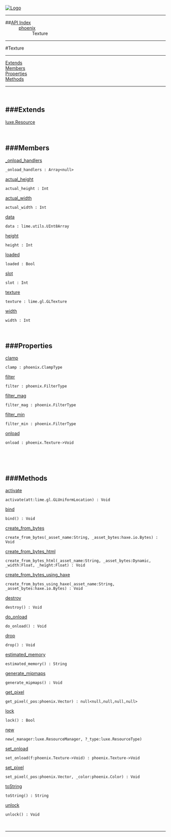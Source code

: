 
[![Logo](../../images/logo.png)](../../index.html)

---


##[API Index](../../api/index.html#phoenix)   
&emsp;&emsp;&emsp;[phoenix](./)   
&emsp;&emsp;&emsp;&emsp;&emsp;&emsp;Texture

---

#Texture


---


[Extends](#Extends)   
[Members](#Members)   
[Properties](#Properties)   
[Methods](#Methods)   


---

&nbsp;   

<a class="lift" name="Extends" ></a>
###Extends   
---
<a class="lift" name="luxe.Resource" href="{{{rel_path}}}api/luxe/Resource.html">luxe.Resource</a>

&nbsp;   

<a class="lift" name="Members" ></a>
###Members   
---
<a class="lift" name="_onload_handlers" href="#_onload_handlers">_onload_handlers</a>



`_onload_handlers : Array<null>`

<span class="small_desc_flat">  </span>   

<a class="lift" name="actual_height" href="#actual_height">actual_height</a>



`actual_height : Int`

<span class="small_desc_flat">  </span>   

<a class="lift" name="actual_width" href="#actual_width">actual_width</a>



`actual_width : Int`

<span class="small_desc_flat">  </span>   

<a class="lift" name="data" href="#data">data</a>



`data : lime.utils.UInt8Array`

<span class="small_desc_flat">  </span>   

<a class="lift" name="height" href="#height">height</a>



`height : Int`

<span class="small_desc_flat">  </span>   

<a class="lift" name="loaded" href="#loaded">loaded</a>



`loaded : Bool`

<span class="small_desc_flat">  </span>   

<a class="lift" name="slot" href="#slot">slot</a>



`slot : Int`

<span class="small_desc_flat">  </span>   

<a class="lift" name="texture" href="#texture">texture</a>



`texture : lime.gl.GLTexture`

<span class="small_desc_flat">  </span>   

<a class="lift" name="width" href="#width">width</a>



`width : Int`

<span class="small_desc_flat">  </span>   

&nbsp;   

<a class="lift" name="Properties" ></a>
###Properties   
---
<a class="lift" name="clamp" href="#clamp">clamp</a>



`clamp : phoenix.ClampType`

<span class="small_desc_flat">  </span>   

<a class="lift" name="filter" href="#filter">filter</a>



`filter : phoenix.FilterType`

<span class="small_desc_flat">  </span>   

<a class="lift" name="filter_mag" href="#filter_mag">filter_mag</a>



`filter_mag : phoenix.FilterType`

<span class="small_desc_flat">  </span>   

<a class="lift" name="filter_min" href="#filter_min">filter_min</a>



`filter_min : phoenix.FilterType`

<span class="small_desc_flat">  </span>   

<a class="lift" name="onload" href="#onload">onload</a>



`onload : phoenix.Texture->Void`

<span class="small_desc_flat">  </span>   

&nbsp;   

&nbsp;   

<a class="lift" name="Methods" ></a>
###Methods   
---
<a class="lift" name="activate" href="#activate">activate</a>



`activate(att:lime.gl.GLUniformLocation) : Void`

<span class="small_desc_flat">  </span>   

<a class="lift" name="bind" href="#bind">bind</a>



`bind() : Void`

<span class="small_desc_flat">  </span>   

<a class="lift" name="create_from_bytes" href="#create_from_bytes">create_from_bytes</a>



`create_from_bytes(_asset_name:String, _asset_bytes:haxe.io.Bytes) : Void`

<span class="small_desc_flat">  </span>   

<a class="lift" name="create_from_bytes_html" href="#create_from_bytes_html">create_from_bytes_html</a>



`create_from_bytes_html(_asset_name:String, _asset_bytes:Dynamic, _width:Float, _height:Float) : Void`

<span class="small_desc_flat">  </span>   

<a class="lift" name="create_from_bytes_using_haxe" href="#create_from_bytes_using_haxe">create_from_bytes_using_haxe</a>



`create_from_bytes_using_haxe(_asset_name:String, _asset_bytes:haxe.io.Bytes) : Void`

<span class="small_desc_flat">  </span>   

<a class="lift" name="destroy" href="#destroy">destroy</a>



`destroy() : Void`

<span class="small_desc_flat">  </span>   

<a class="lift" name="do_onload" href="#do_onload">do_onload</a>



`do_onload() : Void`

<span class="small_desc_flat">  </span>   

<a class="lift" name="drop" href="#drop">drop</a>



`drop() : Void`

<span class="small_desc_flat">  </span>   

<a class="lift" name="estimated_memory" href="#estimated_memory">estimated_memory</a>



`estimated_memory() : String`

<span class="small_desc_flat">  </span>   

<a class="lift" name="generate_mipmaps" href="#generate_mipmaps">generate_mipmaps</a>



`generate_mipmaps() : Void`

<span class="small_desc_flat">  </span>   

<a class="lift" name="get_pixel" href="#get_pixel">get_pixel</a>



`get_pixel(_pos:phoenix.Vector) : null<null,null,null,null>`

<span class="small_desc_flat">  </span>   

<a class="lift" name="lock" href="#lock">lock</a>



`lock() : Bool`

<span class="small_desc_flat">  </span>   

<a class="lift" name="new" href="#new">new</a>



`new(_manager:luxe.ResourceManager, ?_type:luxe.ResourceType) `

<span class="small_desc_flat">  </span>   

<a class="lift" name="set_onload" href="#set_onload">set_onload</a>



`set_onload(f:phoenix.Texture->Void) : phoenix.Texture->Void`

<span class="small_desc_flat">  </span>   

<a class="lift" name="set_pixel" href="#set_pixel">set_pixel</a>



`set_pixel(_pos:phoenix.Vector, _color:phoenix.Color) : Void`

<span class="small_desc_flat">  </span>   

<a class="lift" name="toString" href="#toString">toString</a>



`toString() : String`

<span class="small_desc_flat">  </span>   

<a class="lift" name="unlock" href="#unlock">unlock</a>



`unlock() : Void`

<span class="small_desc_flat">  </span>   



&nbsp;
&nbsp;
&nbsp;

---  


&nbsp;   
&nbsp;   